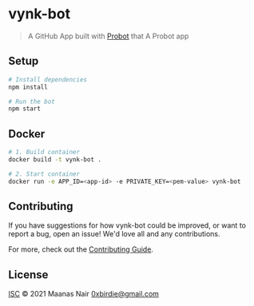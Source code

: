 # vynk-bot

> A GitHub App built with [Probot](https://github.com/probot/probot) that A Probot app

## Setup

```sh
# Install dependencies
npm install

# Run the bot
npm start
```

## Docker

```sh
# 1. Build container
docker build -t vynk-bot .

# 2. Start container
docker run -e APP_ID=<app-id> -e PRIVATE_KEY=<pem-value> vynk-bot
```

## Contributing

If you have suggestions for how vynk-bot could be improved, or want to report a bug, open an issue! We'd love all and any contributions.

For more, check out the [Contributing Guide](CONTRIBUTING.md).

## License

[ISC](LICENSE) © 2021 Maanas Nair <0xbirdie@gmail.com>


